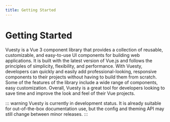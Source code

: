 ```yaml
---
title: Getting Started
---
```


# Getting Started

Vuesty is a Vue 3 component library that provides a collection of reusable, customizable, and easy-to-use UI components for building web applications. It is built with the latest version of Vue.js and follows the principles of simplicity, flexibility, and performance. With Vuesty, developers can quickly and easily add professional-looking, responsive components to their projects without having to build them from scratch. Some of the features of the library include a wide range of components, easy customization. Overall, Vuesty is a great tool for developers looking to save time and improve the look and feel of their Vue projects.


::: warning
Vuesty is currently in development status. It is already suitable for out-of-the-box documentation use, but the config and theming API may still change between minor releases.
:::
